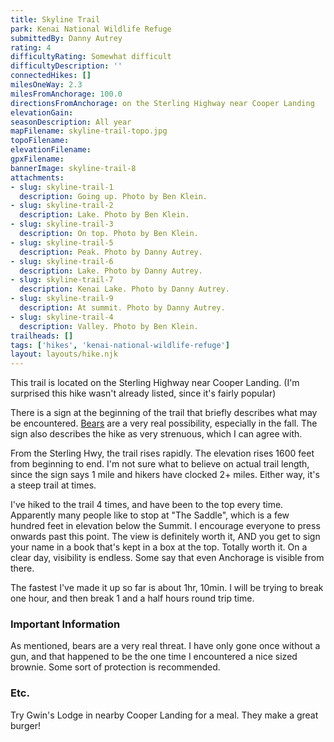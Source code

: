 ```yaml
---
title: Skyline Trail
park: Kenai National Wildlife Refuge
submittedBy: Danny Autrey
rating: 4
difficultyRating: Somewhat difficult
difficultyDescription: ''
connectedHikes: []
milesOneWay: 2.3
milesFromAnchorage: 100.0
directionsFromAnchorage: on the Sterling Highway near Cooper Landing
elevationGain: 
seasonDescription: All year
mapFilename: skyline-trail-topo.jpg
topoFilename: 
elevationFilename: 
gpxFilename: 
bannerImage: skyline-trail-8
attachments:
- slug: skyline-trail-1
  description: Going up. Photo by Ben Klein.
- slug: skyline-trail-2
  description: Lake. Photo by Ben Klein.
- slug: skyline-trail-3
  description: On top. Photo by Ben Klein.
- slug: skyline-trail-5
  description: Peak. Photo by Danny Autrey.
- slug: skyline-trail-6
  description: Lake. Photo by Danny Autrey.
- slug: skyline-trail-7
  description: Kenai Lake. Photo by Danny Autrey.
- slug: skyline-trail-9
  description: At summit. Photo by Danny Autrey.
- slug: skyline-trail-4
  description: Valley. Photo by Ben Klein.
trailheads: []
tags: ['hikes', 'kenai-national-wildlife-refuge']
layout: layouts/hike.njk
---
```

This trail is located on the Sterling Highway near Cooper Landing. (I'm surprised this hike wasn't already listed, since it's fairly popular)

There is a sign at the beginning of the trail that briefly describes what may be encountered. [Bears](/education/#bears) are a very real possibility, especially in the fall. The sign also describes the hike as very strenuous, which I can agree with.

From the Sterling Hwy, the trail rises rapidly. The elevation rises 1600 feet from beginning to end. I'm not sure what to believe on actual trail length, since the sign says 1 mile and hikers have clocked 2+ miles. Either way, it's a steep trail at times.

I've hiked to the trail 4 times, and have been to the top every time. Apparently many people like to stop at "The Saddle", which is a few hundred feet in elevation below the Summit. I encourage everyone to press onwards past this point. The view is definitely worth it, AND you get to sign your name in a book that's kept in a box at the top. Totally worth it. On a clear day, visibility is endless. Some say that even Anchorage is visible from there.

The fastest I've made it up so far is about 1hr, 10min. I will be trying to break one hour, and then break 1 and a half hours round trip time.

### Important Information

As mentioned, bears are a very real threat. I have only gone once without a gun, and that happened to be the one time I encountered a nice sized brownie. Some sort of protection is recommended.

### Etc.

Try Gwin's Lodge in nearby Cooper Landing for a meal. They make a great burger!